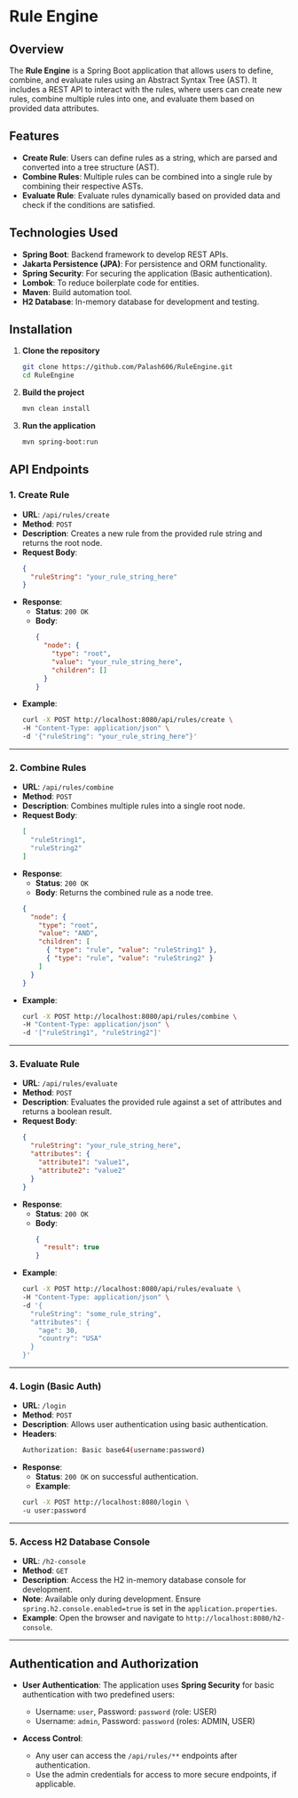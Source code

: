 # Rule Engine

## Overview
The **Rule Engine** is a Spring Boot application that allows users to define, combine, and evaluate rules using an Abstract Syntax Tree (AST). It includes a REST API to interact with the rules, where users can create new rules, combine multiple rules into one, and evaluate them based on provided data attributes.

## Features
- **Create Rule**: Users can define rules as a string, which are parsed and converted into a tree structure (AST).
- **Combine Rules**: Multiple rules can be combined into a single rule by combining their respective ASTs.
- **Evaluate Rule**: Evaluate rules dynamically based on provided data and check if the conditions are satisfied.

## Technologies Used
- **Spring Boot**: Backend framework to develop REST APIs.
- **Jakarta Persistence (JPA)**: For persistence and ORM functionality.
- **Spring Security**: For securing the application (Basic authentication).
- **Lombok**: To reduce boilerplate code for entities.
- **Maven**: Build automation tool.
- **H2 Database**: In-memory database for development and testing.


## Installation

1. **Clone the repository**

   ```bash
   git clone https://github.com/Palash606/RuleEngine.git
   cd RuleEngine
   
2. **Build the project**

   ```bash
   mvn clean install

3. **Run the application**
    
    ```bash
   mvn spring-boot:run

## API Endpoints

### 1. **Create Rule**
- **URL**: `/api/rules/create`
- **Method**: `POST`
- **Description**: Creates a new rule from the provided rule string and returns the root node.
- **Request Body**:
  ```json
  {
    "ruleString": "your_rule_string_here"
  }
  ```
- **Response**:
    - **Status**: `200 OK`
    - **Body**:
      ```json
      {
        "node": {
          "type": "root",
          "value": "your_rule_string_here",
          "children": []
        }
      }
      ```
- **Example**:
  ```bash
  curl -X POST http://localhost:8080/api/rules/create \
  -H "Content-Type: application/json" \
  -d '{"ruleString": "your_rule_string_here"}'
  ```

---

### 2. **Combine Rules**
- **URL**: `/api/rules/combine`
- **Method**: `POST`
- **Description**: Combines multiple rules into a single root node.
- **Request Body**:
  ```json
  [
    "ruleString1",
    "ruleString2"
  ]
  ```
- **Response**:
    - **Status**: `200 OK`
    - **Body**: Returns the combined rule as a node tree.
  ```json
  {
    "node": {
      "type": "root",
      "value": "AND",
      "children": [
        { "type": "rule", "value": "ruleString1" },
        { "type": "rule", "value": "ruleString2" }
      ]
    }
  }
  ```
- **Example**:
  ```bash
  curl -X POST http://localhost:8080/api/rules/combine \
  -H "Content-Type: application/json" \
  -d '["ruleString1", "ruleString2"]'
  ```

---

### 3. **Evaluate Rule**
- **URL**: `/api/rules/evaluate`
- **Method**: `POST`
- **Description**: Evaluates the provided rule against a set of attributes and returns a boolean result.
- **Request Body**:
  ```json
  {
    "ruleString": "your_rule_string_here",
    "attributes": {
      "attribute1": "value1",
      "attribute2": "value2"
    }
  }
  ```
- **Response**:
    - **Status**: `200 OK`
    - **Body**:
      ```json
      {
        "result": true
      }
      ```
- **Example**:
  ```bash
  curl -X POST http://localhost:8080/api/rules/evaluate \
  -H "Content-Type: application/json" \
  -d '{
    "ruleString": "some_rule_string",
    "attributes": {
      "age": 30,
      "country": "USA"
    }
  }'
  ```

---

### 4. **Login (Basic Auth)**
- **URL**: `/login`
- **Method**: `POST`
- **Description**: Allows user authentication using basic authentication.
- **Headers**:
  ```bash
  Authorization: Basic base64(username:password)
  ```
- **Response**:
    - **Status**: `200 OK` on successful authentication.
    - **Example**:
  ```bash
  curl -X POST http://localhost:8080/login \
  -u user:password
  ```

---

### 5. **Access H2 Database Console**
- **URL**: `/h2-console`
- **Method**: `GET`
- **Description**: Access the H2 in-memory database console for development.
- **Note**: Available only during development. Ensure `spring.h2.console.enabled=true` is set in the `application.properties`.
- **Example**:
  Open the browser and navigate to `http://localhost:8080/h2-console`.

---

## Authentication and Authorization

- **User Authentication**: The application uses **Spring Security** for basic authentication with two predefined users:
    - Username: `user`, Password: `password` (role: USER)
    - Username: `admin`, Password: `password` (roles: ADMIN, USER)

- **Access Control**:
    - Any user can access the `/api/rules/**` endpoints after authentication.
    - Use the admin credentials for access to more secure endpoints, if applicable.


